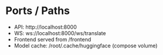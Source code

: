 # Ports / Paths
- API: http://localhost:8000
- WS:  ws://localhost:8000/ws/translate
- Frontend served from /frontend
- Model cache: /root/.cache/huggingface (compose volume)